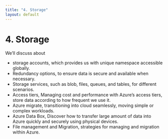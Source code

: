 ```yaml
---
title: "4. Storage"
layout: default
---
```


# 4. Storage

We’ll discuss about 

- storage accounts, which provides us with unique namespace accessible globally.
- Redundancy options, to ensure data is secure and available when necessary.
- Storage services, such as blob, files, queues, and tables, for different scenarios.
- Access tiers, Managing cost and performance with Azure’s access tiers, store data according to how frequent we use it.
- Azure migrate, transitioning into cloud seamlessly, moving simple or complex workloads.
- Azure Data Box, Discover how to transfer large amount of data into Azure quickly and securely using physical devices.
- File management and Migration, strategies for managing and migration within Azure.
